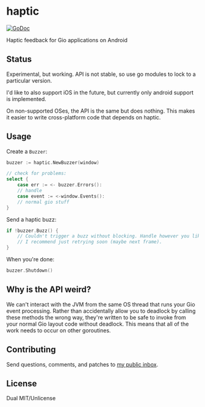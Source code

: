 # haptic

[![GoDoc](https://godoc.org/git.sr.ht/~whereswaldon/haptic?status.svg)](https://godoc.org/git.sr.ht/~whereswaldon/haptic)

Haptic feedback for Gio applications on Android

## Status

Experimental, but working. API is not stable, so use go modules to lock
to a particular version.

I'd like to also support iOS in the future, but currently only android
support is implemented.

On non-supported OSes, the API is the same but does nothing. This makes
it easier to write cross-platform code that depends on haptic.

## Usage

Create a `Buzzer`:

```go
buzzer := haptic.NewBuzzer(window)

// check for problems:
select {
    case err := <- buzzer.Errors():
    // handle
    case event := <-window.Events():
    // normal gio stuff
}
```

Send a haptic buzz:

```go
if !buzzer.Buzz() {
    // Couldn't trigger a buzz without blocking. Handle however you like.
    // I recommend just retrying soon (maybe next frame).
}
```

When you're done:

```go
buzzer.Shutdown()
```

## Why is the API weird?

We can't interact with the JVM from the same OS thread that runs your Gio
event processing. Rather than accidentally allow you to deadlock by calling
these methods the wrong way, they're written to be safe to invoke from your
normal Gio layout code without deadlock. This means that all of the work
needs to occur on other goroutines.

## Contributing

Send questions, comments, and patches to [my public inbox](https://lists.sr.ht/~whereswaldon/public-inbox).

## License

Dual MIT/Unlicense
